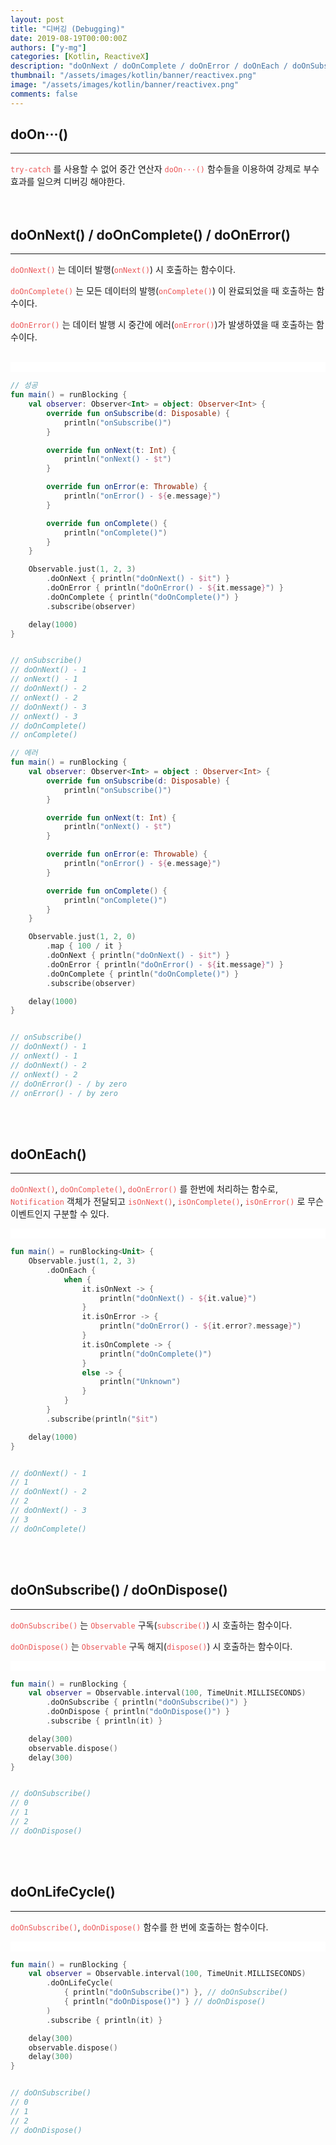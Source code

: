 ```yaml
---
layout: post
title: "디버깅 (Debugging)"
date: 2019-08-19T00:00:00Z
authors: ["y-mg"]
categories: [Kotlin, ReactiveX]
description: "doOnNext / doOnComplete / doOnError / doOnEach / doOnSubscribe / doOnDispose / doOnLifeCycle"
thumbnail: "/assets/images/kotlin/banner/reactivex.png"
image: "/assets/images/kotlin/banner/reactivex.png"
comments: false
---
```


## doOn···()
***
<code style="color: #eb5657;">try-catch</code> 를 사용할 수 없어 중간 연산자 <code style="color: #eb5657;">doOn···()</code> 함수들을 이용하여 강제로 부수 효과를 일으켜 디버깅 해야한다.
<br>
<br>
<br>



## doOnNext() / doOnComplete() / doOnError()
***
<code style="color: #eb5657;">doOnNext()</code> 는 데이터 발행(<code style="color: #eb5657;">onNext()</code>) 시 호출하는 함수이다.
<br/>

<code style="color: #eb5657;">doOnComplete()</code> 는 모든 데이터의 발행(<code style="color: #eb5657;">onComplete()</code>) 이 완료되었을 때 호출하는 함수이다.
<br/>

<code style="color: #eb5657;">doOnError()</code> 는 데이터 발행 시 중간에 에러(<code style="color: #eb5657;">onError()</code>)가 발생하였을 때 호출하는 함수이다.
<br/>
<br/>

<div style="
background-color: #ffffff;
background-image: url(/assets/images/kotlin/content/debug-NCE.png);
background-size: contain;
background-repeat: no-repeat;
background-position: center center;
">
<img src="/assets/images/kotlin/content/debug-NCE.png" style="visibility: hidden;" />
</div>

```kotlin
// 성공
fun main() = runBlocking {
    val observer: Observer<Int> = object: Observer<Int> {
        override fun onSubscribe(d: Disposable) {
            println("onSubscribe()")
        }

        override fun onNext(t: Int) {
            println("onNext() - $t")
        }

        override fun onError(e: Throwable) {
            println("onError() - ${e.message}")
        }

        override fun onComplete() {
            println("onComplete()")
        }
    }

    Observable.just(1, 2, 3)
        .doOnNext { println("doOnNext() - $it") }
        .doOnError { println("doOnError() - ${it.message}") }
        .doOnComplete { println("doOnComplete()") }
        .subscribe(observer)

    delay(1000)
}


// onSubscribe()
// doOnNext() - 1
// onNext() - 1
// doOnNext() - 2
// onNext() - 2
// doOnNext() - 3
// onNext() - 3
// doOnComplete()
// onComplete()
```

```kotlin
// 에러
fun main() = runBlocking {
    val observer: Observer<Int> = object : Observer<Int> {
        override fun onSubscribe(d: Disposable) {
            println("onSubscribe()")
        }

        override fun onNext(t: Int) {
            println("onNext() - $t")
        }

        override fun onError(e: Throwable) {
            println("onError() - ${e.message}")
        }

        override fun onComplete() {
            println("onComplete()")
        }
    }

    Observable.just(1, 2, 0)
        .map { 100 / it }
        .doOnNext { println("doOnNext() - $it") }
        .doOnError { println("doOnError() - ${it.message}") }
        .doOnComplete { println("doOnComplete()") }
        .subscribe(observer)

    delay(1000)
}


// onSubscribe()
// doOnNext() - 1
// onNext() - 1
// doOnNext() - 2
// onNext() - 2
// doOnError() - / by zero
// onError() - / by zero
```
<br/>
<br/>



## doOnEach()
***
<code style="color: #eb5657;">doOnNext()</code>, <code style="color: #eb5657;">doOnComplete()</code>, <code style="color: #eb5657;">doOnError()</code> 를 한번에 처리하는 함수로, <code style="color: #eb5657;">Notification</code> 객체가 전달되고 <code style="color: #eb5657;">isOnNext()</code>, <code style="color: #eb5657;">isOnComplete()</code>, <code style="color: #eb5657;">isOnError()</code> 로 무슨 이벤트인지 구분할 수 있다.
<br/>

<div style="
background-color: #ffffff;
background-image: url(/assets/images/kotlin/content/debug-each.png);
background-size: contain;
background-repeat: no-repeat;
background-position: center center;
">
<img src="/assets/images/kotlin/content/debug-each.png" style="visibility: hidden;" />
</div>

```kotlin
fun main() = runBlocking<Unit> {
    Observable.just(1, 2, 3)
        .doOnEach {
            when {
                it.isOnNext -> {
                    println("doOnNext() - ${it.value}")
                }
                it.isOnError -> {
                    println("doOnError() - ${it.error?.message}")
                }
                it.isOnComplete -> {
                    println("doOnComplete()")
                }
                else -> {
                    println("Unknown")
                }
            }
        }
        .subscribe(println("$it")

    delay(1000)
}


// doOnNext() - 1
// 1
// doOnNext() - 2
// 2
// doOnNext() - 3
// 3
// doOnComplete()
```
<br/>
<br/>



## doOnSubscribe() / doOnDispose()
***
<code style="color: #eb5657;">doOnSubscribe()</code> 는 <code style="color: #eb5657;">Observable</code> 구독(<code style="color: #eb5657;">subscribe()</code>) 시 호출하는 함수이다.
<br/>

<code style="color: #eb5657;">doOnDispose()</code> 는 <code style="color: #eb5657;">Observable</code> 구독 해지(<code style="color: #eb5657;">dispose()</code>) 시 호출하는 함수이다.
<br/>

<div style="
background-color: #ffffff;
background-image: url(/assets/images/kotlin/content/debug-subscribe_and_dispose.png);
background-size: contain;
background-repeat: no-repeat;
background-position: center center;
">
<img src="/assets/images/kotlin/content/debug-subscribe_and_dispose.png" style="visibility: hidden;" />
</div>

```kotlin
fun main() = runBlocking {
    val observer = Observable.interval(100, TimeUnit.MILLISECONDS)
        .doOnSubscribe { println("doOnSubscribe()") }
        .doOnDispose { println("doOnDispose()") }
        .subscribe { println(it) }

    delay(300)
    observable.dispose()
    delay(300)
}


// doOnSubscribe()
// 0
// 1
// 2
// doOnDispose()
```
<br/>
<br/>



## doOnLifeCycle()
***
<code style="color: #eb5657;">doOnSubscribe()</code>, <code style="color: #eb5657;">doOnDispose()</code> 함수를 한 번에 호출하는 함수이다.
<br/>

<div style="
background-color: #ffffff;
background-image: url(/assets/images/kotlin/content/debug-lifecycle.png);
background-size: contain;
background-repeat: no-repeat;
background-position: center center;
">
<img src="/assets/images/kotlin/content/debug-lifecycle.png" style="visibility: hidden;" />
</div>

```kotlin
fun main() = runBlocking {
    val observer = Observable.interval(100, TimeUnit.MILLISECONDS)
        .doOnLifeCycle(
            { println("doOnSubscribe()") }, // doOnSubscribe()
            { println("doOnDispose()") } // doOnDispose()
        )
        .subscribe { println(it) }

    delay(300)
    observable.dispose()
    delay(300)
}


// doOnSubscribe()
// 0
// 1
// 2
// doOnDispose()
```